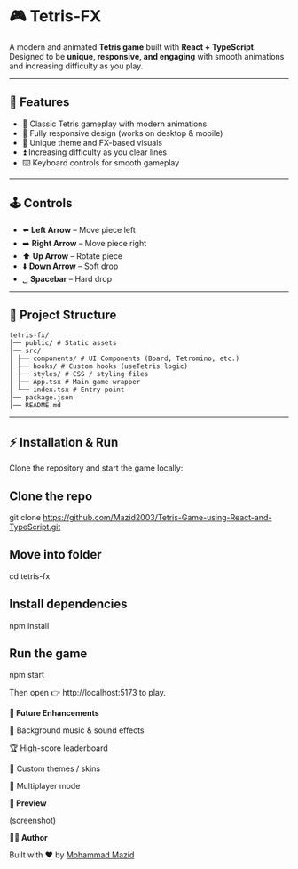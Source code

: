 # 🎮 Tetris-FX

A modern and animated **Tetris game** built with **React + TypeScript**.  
Designed to be **unique, responsive, and engaging** with smooth animations and increasing difficulty as you play.

---

## 🚀 Features
- 🧩 Classic Tetris gameplay with modern animations  
- 📱 Fully responsive design (works on desktop & mobile)  
- 🎨 Unique theme and FX-based visuals
- ⏫ Increasing difficulty as you clear lines  
- ⌨️ Keyboard controls for smooth gameplay 

---

## 🕹️ Controls
- ⬅️ **Left Arrow** – Move piece left  
- ➡️ **Right Arrow** – Move piece right  
- ⬆️ **Up Arrow** – Rotate piece  
- ⬇️ **Down Arrow** – Soft drop  
- ␣ **Spacebar** – Hard drop  

---

## 📂 Project Structure
```
tetris-fx/
│── public/ # Static assets
│── src/
│ ├── components/ # UI Components (Board, Tetromino, etc.)
│ ├── hooks/ # Custom hooks (useTetris logic)
│ ├── styles/ # CSS / styling files
│ ├── App.tsx # Main game wrapper
│ └── index.tsx # Entry point
│── package.json
│── README.md
```
---

## ⚡ Installation & Run
Clone the repository and start the game locally:

## Clone the repo
git clone https://github.com/Mazid2003/Tetris-Game-using-React-and-TypeScript.git

## Move into folder

cd tetris-fx

## Install dependencies

npm install

## Run the game

npm start

Then open 👉 http://localhost:5173 to play.

**🎯 Future Enhancements**

🎵 Background music & sound effects

🏆 High-score leaderboard

🌈 Custom themes / skins

👥 Multiplayer mode

**📸 Preview**

(screenshot)

**🧑‍💻 Author**

Built with ❤️ by [Mohammad Mazid](https://www.linkedin.com/in/mohammadmazid)



